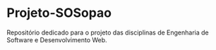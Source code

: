 # Projeto-SOSopao
Repositório dedicado para o projeto das disciplinas de Engenharia de Software e Desenvolvimento Web.

